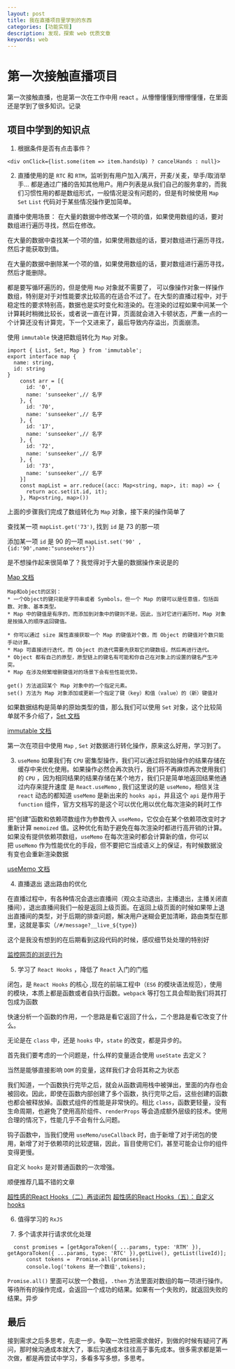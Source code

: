 ```yaml
---
layout: post
title: 我在直播项目里学到的东西
categories: [功能实现]
description: 发现，探索 web 优质文章
keywords: web
---
```


# 第一次接触直播项目
第一次接触直播，也是第一次在工作中用 react 。从懵懵懂懂到懵懵懂懂，在里面还是学到了很多知识。记录

## 项目中学到的知识点

1. 根据条件是否有点击事件？

```
<div onClick={list.some(item => item.handsUp) ? cancelHands : null}>
```

2. 直播使用的是 `RTC` 和 `RTM`，监听到有用户加入/离开，开麦/关麦，举手/取消举手... 都是通过广播的告知其他用户。用户列表是从我们自己的服务拿的，而我们习惯性用的都是数组形式，一般情况是没有问题的，但是有时候使用 `Map` `Set` `List` 代码对于某些情况操作更加简单。

直播中使用场景：
  在大量的数据中修改某一个项的值，如果使用数组的话，要对数组进行遍历寻找，然后在修改。

  在大量的数据中查找某一个项的值，如果使用数组的话，要对数组进行遍历寻找，然后才能获取到值。

  在大量的数据中删除某一个项的值，如果使用数组的话，要对数组进行遍历寻找，然后才能删除。

都是要写循环遍历的，但是使用 `Map` 对象就不需要了， 可以像操作对象一样操作数组，特别是对于对性能要求比较高的在适合不过了。在大型的直播过程中，对于稳定性的要求特别高，数据也是实时变化和渲染的。在渲染的过程如果中间某一个计算耗时稍微比较长，或者说一直在计算，页面就会进入卡顿状态，严重一点的一个计算还没有计算完，下一个又进来了，最后导致内存溢出，页面崩溃。

使用 `immutable` 快速把数组转化为 `Map` 对象。

```
import { List, Set, Map } from 'immutable';
export interface map {
  name: string,
  id: string
}
    const arr = [{
      id: '0',
      name: 'sunseeker',// 名字
    }, {
      id: '70',
      name: 'sunseeker',// 名字
    }, {
      id: '17',
      name: 'sunseeker',// 名字
    }, {
      id: '72',
      name: 'sunseeker',// 名字
    }, {
      id: '73',
      name: 'sunseeker',// 名字
    }]
    const mapList = arr.reduce((acc: Map<string, map>, it: map) => {
      return acc.set(it.id, it);
    }, Map<string, map>())
```

上面的步骤我们完成了数组转化为 `Map` 对象，接下来的操作简单了

查找某一项 `mapList.get('73')`, 找到 `id` 是 73 的那一项

添加某一项 `id` 是 90 的一项 `mapList.set('90' ,{id:'90',name:"sunseekers"})`

是不想操作起来很简单了？我觉得对于大量的数据操作来说是的

[Map 文档](https://developer.mozilla.org/zh-CN/docs/Web/JavaScript/Reference/Global_Objects/Map)


```
Map和object的区别：
* 一个Object的键只能是字符串或者 Symbols，但一个 Map 的键可以是任意值，包括函数、对象、基本类型。
* Map 中的键值是有序的，而添加到对象中的键则不是。因此，当对它进行遍历时，Map 对象是按插入的顺序返回键值。

* 你可以通过 size 属性直接获取一个 Map 的键值对个数，而 Object 的键值对个数只能手动计算。
* Map 可直接进行迭代，而 Object 的迭代需要先获取它的键数组，然后再进行迭代。
* Object 都有自己的原型，原型链上的键名有可能和你自己在对象上的设置的键名产生冲突。
* Map 在涉及频繁增删键值对的场景下会有些性能优势。

get() 方法返回某个 Map 对象中的一个指定元素。
set() 方法为 Map 对象添加或更新一个指定了键（key）和值（value）的（新）键值对
```

如果数据结构是简单的原始类型的值，那么我们可以使用 `Set` 对象，这个比较简单就不多介绍了，[Set 文档](https://developer.mozilla.org/zh-CN/docs/Web/JavaScript/Reference/Global_Objects/Set)

[immutable 文档](https://immutable-js.github.io/immutable-js/docs/#/)

第一次在项目中使用 `Map` , `Set` 对数据进行转化操作，原来这么好用，学习到了。

3. `useMemo`
如果我们有 `CPU` 密集型操作，我们可以通过将初始操作的结果存储在缓存中来优化使用。如果操作必然会再次执行，我们将不再麻烦再次使用我们的 `CPU` ，因为相同结果的结果存储在某个地方，我们只是简单地返回结果他通过内存来提升速度
是 `React.useMemo` , 我们这里说的是 `useMemo`，相信关注 `react` 动态的都知道 `useMemo` 是新出来的 `hooks api`，并且这个 `api` 是作用于 `function` 组件，官方文档写的是这个可以优化用以优化每次渲染的耗时工作

把“创建”函数和依赖项数组作为参数传入 `useMemo`，它仅会在某个依赖项改变时才重新计算 `memoized` 值。这种优化有助于避免在每次渲染时都进行高开销的计算。如果没有提供依赖项数组，`useMemo` 在每次渲染时都会计算新的值，你可以把 `useMemo` 作为性能优化的手段，但不要把它当成语义上的保证，有时候数据没有变也会重新渲染数据

[useMemo 文档](https://zh-hans.reactjs.org/docs/hooks-reference.html#usememo)

4. 直播退出
退出路由的优化

在直播过程中，有各种情况会退出直播间（观众主动退出，主播退出，主播关闭直播间），退出直播间我们一般是返回上级页面。在返回上级页面的时候如果带上退出直播间的类型，对于后期的排查问题，解决用户迷糊会更加清晰，路由类型在那里，这就是事实（`/#/message?__live_${type}`)

这个是我没有想到的在后期看到这段代码的时候，感叹细节处处理的特别好

[监控网页的浏览行为](https://www.cnblogs.com/goloving/p/10216071.html)

5. 学习了 `React Hooks` ，降低了 `React` 入门的门槛

闭包，是 `React Hooks` 的核心 ,现在的前端工程中（`ES6` 的模块语法规范），使用的模块，本质上都是函数或者自执行函数。`webpack` 等打包工具会帮助我们将其打包成为函数

快速分析一个函数的作用，一个思路是看它返回了什么，二个思路是看它改变了什么。

无论是在 `class` 中，还是 `hooks` 中，`state` 的改变，都是异步的。

首先我们要考虑的一个问题是，什么样的变量适合使用 `useState` 去定义？

当然是能够直接影响 `DOM` 的变量，这样我们才会将其称之为状态

我们知道，一个函数执行完毕之后，就会从函数调用栈中被弹出，里面的内存也会被回收。因此，即使在函数内部创建了多个函数，执行完毕之后，这些创建的函数也都会被释放掉。函数式组件的性能是非常快的。相比 `class`，函数更轻量，没有生命周期，也避免了使用高阶组件、`renderProps` 等会造成额外层级的技术。使用合理的情况下，性能几乎不会有什么问题。

钩子函数中，当我们使用 `useMemo/useCallback` 时，由于新增了对于闭包的使用，新增了对于依赖项的比较逻辑，因此，盲目使用它们，甚至可能会让你的组件变得更慢。

自定义 `hooks` 是对普通函数的一次增强。

顺便推荐几篇不错的文章

[超性感的React Hooks（二）再谈闭包](https://mp.weixin.qq.com/s/IMgHzeDXIbxMsVomnqx7AQ)
[超性感的React Hooks（五）：自定义hooks](https://mp.weixin.qq.com/s/L7pJWxX1ghkXkVZQBVguKA)

6. 值得学习的 `RxJS`

7. 多个请求并行请求优化处理

```
  const promises = [getAgoraToken({ ...params, type: 'RTM' }), getAgoraToken({ ...params, type: 'RTC' }),getLive(), getList(liveId)];
      const tokens =  Promise.all(promises);
      console.log('tokens 是一个数组',tokens);

```

  `Promise.all()` 里面可以放一个数组，`.then` 方法里面对数组的每一项进行操作。等待所有的操作完成，会返回一个成功的结果。如果有一个失败的，就返回失败的结果。异步


## 最后
接到需求之后多思考，先走一步。争取一次性把需求做好，到做的时候有疑问了再问，那时候沟通成本就大了，事后沟通成本往往高于事先成本。很多需求都是第一次做，都是再尝试中学习，多看多写多想，多思考。